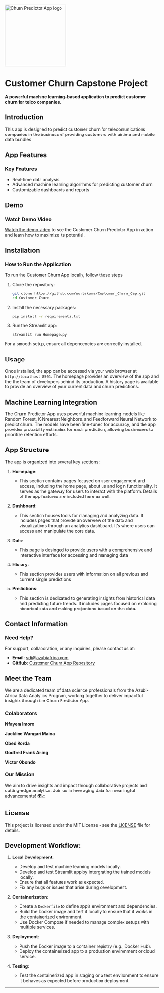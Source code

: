 <img src="./assets/team_logo.svg" alt="Churn Predictor App logo" style="margin-top:0px;width:200px"></img>

# **Customer Churn Capstone Project**

**A powerful machine learning-based application to predict customer churn for telco companies.**

<!-- ## Table of Contents
- [**CHURN PREDICTOR**](#churn-predictor)
  - [Table of Contents](#table-of-contents)
  - [Introduction](#introduction)
  - [App Features](#app-features)
    - [Key Features](#key-features)
    - [User Benefits](#user-benefits)
  - [Demo](#demo)
    - [Watch Demo Video](#watch-demo-video)
  - [Installation](#installation)
    - [How to Run the Application](#how-to-run-the-application)
  - [Usage](#usage)
    - [Screenshots](#screenshots)
  - [Machine Learning Integration](#machine-learning-integration)
  - [App Structure](#app-structure)
  - [Contact Information](#contact-information)
    - [Need Help?](#need-help)
  - [Meet the Team](#meet-the-team)
    - [Team Members](#team-members)
    - [Our Mission](#our-mission)
  - [Contributing](#contributing)
  - [License](#license)
  - [Development Workflow:](#development-workflow) -->

## Introduction
This app is designed to predict customer churn for telecomunications companies in the business of providing customers with airtime and mobile data bundles

## App Features

### Key Features
- Real-time data analysis
- Advanced machine learning algorithms for predicting customer churn
- Customizable dashboards and reports

## Demo
### Watch Demo Video
[Watch the demo video](https://www.youtube.com/watch?v=8lGpZkjnkt4) to see the Customer Churn Predictor App in action and learn how to maximize its potential.

## Installation

### How to Run the Application
To run the Customer Churn App locally, follow these steps:


1. Clone the repository:
   ```bash
   git clone https://github.com/worlakuma/Customer_Churn_Cap.git
   cd Customer_Churn
   ```
2. Install the necessary packages:
   ```bash
   pip install -r requirements.txt
   ```
3. Run the Streamlit app:
   ```bash
   streamlit run Homepage.py
   ```

For a smooth setup, ensure all dependencies are correctly installed.

## Usage
Once installed, the app can be accessed via your web browser at `http://localhost:8501`. The homepage provides an overview of the app and the the team of developers behind its production. A history page is available to provide an overview of your current data and churn predictions.

<!-- ### Screenshots -->
<!-- <table>
  <tr>
    <td>
      <h4>Welcome Page</h4>
      <img src="./assets/churn_predictor.png" alt="Welcome Page" width="400"/>
    </td>
    <td>
      <h4>Home Page</h4>
      <img src="./assets/home.png" alt="Home Page" width="400" height='400'/>
    </td>
  </tr>
  <tr>
    <td>
      <h4>Data Management</h4>
      <img src="./assets/data.png" alt="Data Management" width="400"/>      
    </td>
    <td>
      <h4>Dashboard Overview</h4>
      <img src="./assets/dashboard.png" alt="Dashboard Overview" width="400" height='425'/>      
    </td>
  </tr>
  <tr>
    <td>
      <h4>Prediction Results</h4>
      <img src="./assets/prediction.png" alt="Prediction Results" width="400"/>
    </td>
    <td>
      <h4>History Page</h4>
      <img src="./assets/history.png" alt="History Page" width="400" height='275'/>
    </td>
  </tr>
</table> -->

## Machine Learning Integration
The Churn Predictor App uses powerful machine learning models like Random Forest, K-Nrearest Neighbors, and Feedforward Neural Network to predict churn. The models have been fine-tuned for accuracy, and the app provides probability estimates for each prediction, allowing businesses to prioritize retention efforts.

## App Structure
The app is organized into several key sections:

1. **Homepage**: 
   - This section contains pages focused on user engagement and access, including the home page, about us and login functionality. It serves as the gateway for users to interact with the platform. Details of the app features are included here as well.

2. **Dashboard**:
   - This section houses tools for managing and analyzing data. It includes pages that provide an overview of the data and visualizations through an analytics dashboard. It’s where users can access and manipulate the core data.

3. **Data**:
   - This page is desinged to provide users with a comprehensive and interactive interface for accessing and managing data

4. **History**:
   - This section provides users with information on all previous and current single predictions

5. **Predictions**:
   - This section is dedicated to generating insights from historical data and predicting future trends. It includes pages focused on exploring historical data and making projections based on that data.


## Contact Information
### Need Help?
For support, collaboration, or any inquiries, please contact us at:
- **Email**: [sdi@azubiafrica.com](mailto:wolakuma@gmail.com)
- **GitHub**: [Customer Churn App Repository](https://github.com/worlakuma/Customer_Churn_Cap.git)

## Meet the Team
We are a dedicated team of data science professionals from the Azubi-Africa Data Analytics Program, working together to deliver impactful insights through the Churn Predictor App.

### Colaborators
<!-- | <img src="./assets/devops.jpeg" alt="Nfayem Imoro" width="200" height="200"> | <img src="./assets/team_member_2.jpeg" alt="Gabriel Koku Kuma" width="200" height="200"> | <img src="./assets/jackops.jpg" alt="Jackline Wangari Maina" width="200" height="200"> |
|:-----------------------------------------------------------------------------:|:---------------------------------------------------------------------------------------:|:--------------------------------------------------------------------------------------:|
| **Nfayem Imoro**                                                              | **Gabriel Koku Kuma**                                                                    | **Jackline Wangari Maina**                                                             |
| Lead Analyst & Project Manager                                                     | Data Engineer & Modeling Expert                                                          | Machine Learning Specialist                                                            |

| <img src="./assets/team_member_4.jpeg" alt="Obed Korda" width="200" height="200"> | <img src="./assets/team_member_5.jpeg" alt="Godfred Frank Aning" width="200" height="200"> | <img src="./assets/team_member_6.jpeg" alt="Victor Obondo" width="200" height="200"> |
|:---------------------------------------------------------------------------------:|:-----------------------------------------------------------------------------------------:|:------------------------------------------------------------------------------------:|
| **Obed Korda**                                                                    | **Godfred Frank Aning**                                                                    | **Victor Obondo**                                                                    |
| Customer Churn Analyst                                                            | Data Visualization Specialist                                                              | Database Manager                                                                     | -->

**Nfayem Imoro** 

**Jackline Wangari Maina** 

**Obed Korda** 

**Godfred Frank Aning**

**Victor Obondo**

### Our Mission
We aim to drive insights and impact through collaborative projects and cutting-edge analytics. Join us in leveraging data for meaningful advancements! 🌍📈


<!-- ## Contributing
We welcome contributions from the community! Please read our [Contributing Guide](https://github.com/Nfayem/Churn_Predictor/blob/DevOps/CONTRIBUTING.md) for more information on how to get involved. -->


## License
This project is licensed under the MIT License - see the [LICENSE](https://github.com/worlakuma/Customer_Churn_Cap/blob/main/LICENSE) file for details.

## Development Workflow:

1. **Local Development**:
   - Develop and test machine learning models locally.
   - Develop and test Streamlit app by intergrating the trained models locally.
   - Ensure that all features work as expected.
   - Fix any bugs or issues that arise during development.

2. **Containerization**:
   - Create a `Dockerfile` to define app’s environment and dependencies.
   - Build the Docker image and test it locally to ensure that it works in the containerized environment.
   - Use Docker Compose if needed to manage complex setups with multiple services.

3. **Deployment**:
   - Push the Docker image to a container registry (e.g., Docker Hub).
   - Deploy the containerized app to a production environment or cloud service.

4. **Testing**:
   - Test the containerized app in staging or a test environment to ensure it behaves as expected before production deployment.

---
